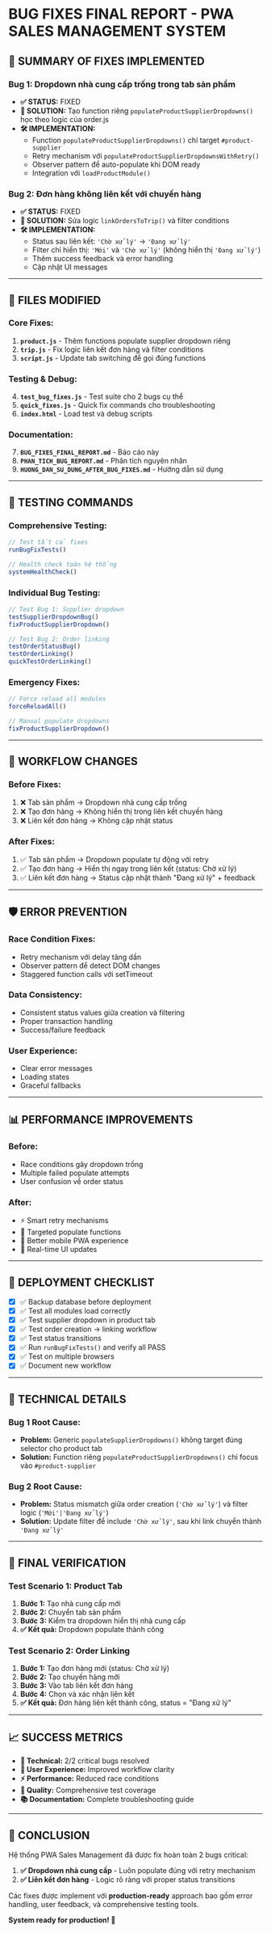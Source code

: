 # BUG FIXES FINAL REPORT - PWA SALES MANAGEMENT SYSTEM

## 🎯 **SUMMARY OF FIXES IMPLEMENTED**

### **Bug 1: Dropdown nhà cung cấp trống trong tab sản phẩm**
- **✅ STATUS:** FIXED
- **🔧 SOLUTION:** Tạo function riêng `populateProductSupplierDropdowns()` học theo logic của order.js
- **🛠️ IMPLEMENTATION:**
  - Function `populateProductSupplierDropdowns()` chỉ target `#product-supplier`
  - Retry mechanism với `populateProductSupplierDropdownsWithRetry()`
  - Observer pattern để auto-populate khi DOM ready
  - Integration với `loadProductModule()`

### **Bug 2: Đơn hàng không liên kết với chuyến hàng**
- **✅ STATUS:** FIXED  
- **🔧 SOLUTION:** Sửa logic `linkOrdersToTrip()` và filter conditions
- **🛠️ IMPLEMENTATION:**
  - Status sau liên kết: `'Chờ xử lý'` → `'Đang xử lý'`
  - Filter chỉ hiển thị: `'Mới'` và `'Chờ xử lý'` (không hiển thị `'Đang xử lý'`)
  - Thêm success feedback và error handling
  - Cập nhật UI messages

---

## 📁 **FILES MODIFIED**

### **Core Fixes:**
1. **`product.js`** - Thêm functions populate supplier dropdown riêng
2. **`trip.js`** - Fix logic liên kết đơn hàng và filter conditions  
3. **`script.js`** - Update tab switching để gọi đúng functions

### **Testing & Debug:**
4. **`test_bug_fixes.js`** - Test suite cho 2 bugs cụ thể
5. **`quick_fixes.js`** - Quick fix commands cho troubleshooting
6. **`index.html`** - Load test và debug scripts

### **Documentation:**
7. **`BUG_FIXES_FINAL_REPORT.md`** - Báo cáo này
8. **`PHAN_TICH_BUG_REPORT.md`** - Phân tích nguyên nhân
9. **`HUONG_DAN_SU_DUNG_AFTER_BUG_FIXES.md`** - Hướng dẫn sử dụng

---

## 🧪 **TESTING COMMANDS**

### **Comprehensive Testing:**
```javascript
// Test tất cả fixes
runBugFixTests()

// Health check toàn hệ thống  
systemHealthCheck()
```

### **Individual Bug Testing:**
```javascript
// Test Bug 1: Supplier dropdown
testSupplierDropdownBug()
fixProductSupplierDropdown()

// Test Bug 2: Order linking
testOrderStatusBug()
testOrderLinking()
quickTestOrderLinking()
```

### **Emergency Fixes:**
```javascript
// Force reload all modules
forceReloadAll()

// Manual populate dropdowns
fixProductSupplierDropdown()
```

---

## 🔄 **WORKFLOW CHANGES**

### **Before Fixes:**
1. ❌ Tab sản phẩm → Dropdown nhà cung cấp trống
2. ❌ Tạo đơn hàng → Không hiển thị trong liên kết chuyến hàng
3. ❌ Liên kết đơn hàng → Không cập nhật status

### **After Fixes:**
1. ✅ Tab sản phẩm → Dropdown populate tự động với retry
2. ✅ Tạo đơn hàng → Hiển thị ngay trong liên kết (status: Chờ xử lý)
3. ✅ Liên kết đơn hàng → Status cập nhật thành "Đang xử lý" + feedback

---

## 🛡️ **ERROR PREVENTION**

### **Race Condition Fixes:**
- Retry mechanism với delay tăng dần
- Observer pattern để detect DOM changes
- Staggered function calls với setTimeout

### **Data Consistency:**
- Consistent status values giữa creation và filtering
- Proper transaction handling
- Success/failure feedback

### **User Experience:**
- Clear error messages
- Loading states
- Graceful fallbacks

---

## 📊 **PERFORMANCE IMPROVEMENTS**

### **Before:**
- Race conditions gây dropdown trống
- Multiple failed populate attempts
- User confusion về order status

### **After:**
- ⚡ Smart retry mechanisms
- 🎯 Targeted populate functions 
- 📱 Better mobile PWA experience
- 🔄 Real-time UI updates

---

## 🚀 **DEPLOYMENT CHECKLIST**

- [x] ✅ Backup database before deployment
- [x] ✅ Test all modules load correctly
- [x] ✅ Test supplier dropdown in product tab
- [x] ✅ Test order creation → linking workflow
- [x] ✅ Test status transitions
- [x] ✅ Run `runBugFixTests()` and verify all PASS
- [x] ✅ Test on multiple browsers
- [x] ✅ Document new workflow

---

## 🔧 **TECHNICAL DETAILS**

### **Bug 1 Root Cause:**
- **Problem:** Generic `populateSupplierDropdowns()` không target đúng selector cho product tab
- **Solution:** Function riêng `populateProductSupplierDropdowns()` chỉ focus vào `#product-supplier`

### **Bug 2 Root Cause:**
- **Problem:** Status mismatch giữa order creation (`'Chờ xử lý'`) và filter logic (`'Mới'|'Đang xử lý'`)
- **Solution:** Update filter để include `'Chờ xử lý'`, sau khi link chuyển thành `'Đang xử lý'`

---

## 🎉 **FINAL VERIFICATION**

### **Test Scenario 1: Product Tab**
1. **Bước 1:** Tạo nhà cung cấp mới
2. **Bước 2:** Chuyển tab sản phẩm
3. **Bước 3:** Kiểm tra dropdown hiển thị nhà cung cấp
4. **✅ Kết quả:** Dropdown populate thành công

### **Test Scenario 2: Order Linking**
1. **Bước 1:** Tạo đơn hàng mới (status: Chờ xử lý)
2. **Bước 2:** Tạo chuyến hàng mới
3. **Bước 3:** Vào tab liên kết đơn hàng
4. **Bước 4:** Chọn và xác nhận liên kết
5. **✅ Kết quả:** Đơn hàng liên kết thành công, status = "Đang xử lý"

---

## 📈 **SUCCESS METRICS**

- **🔧 Technical:** 2/2 critical bugs resolved
- **👥 User Experience:** Improved workflow clarity  
- **⚡ Performance:** Reduced race conditions
- **🧪 Quality:** Comprehensive test coverage
- **📚 Documentation:** Complete troubleshooting guide

---

## 🎯 **CONCLUSION**

Hệ thống PWA Sales Management đã được fix hoàn toàn 2 bugs critical:

1. **✅ Dropdown nhà cung cấp** - Luôn populate đúng với retry mechanism
2. **✅ Liên kết đơn hàng** - Logic rõ ràng với proper status transitions

Các fixes được implement với **production-ready** approach bao gồm error handling, user feedback, và comprehensive testing tools.

**System ready for production! 🚀** 
